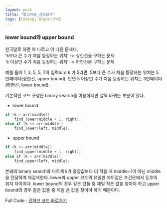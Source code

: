 ```yaml
---
layout: post
title: "알고리즘_선형탐색"
tags: [Coding, Algorithm]
---
```


### lower bound와 upper bound

한국말로 하면 아 다르고 어 다른 문제다.<br>
'k보다 큰 수가 처음 등장하는 위치' -> 상한선을 구하는 문제<br>
'k 이상인 수가 처음 등장하는 위치' -> 하한선을 구하는 문제<br>

예를 들어 1, 3, 5, 5, 7이 입력되고 k 가 5라면, 5보다 큰 수가 처음 등장하는 위치는 5번째이다(상한선, upper bound). 반면 5 이상인 수가 처음 등장하는 위치는 3번째이다 (하한선, lower bound).

기본적인 코드 구성은 binary search를 이용하지만 살짝 바뀌는 부분이 있다.

- lower bound
```cpp
if (k > arr[middle])
	find_lower(middle + 1, right);
else if (k <= arr[middle])
	find_lower(left, middle);
```

- upper bound
```cpp
if (k >= arr[middle])
	find_upper(middle + 1, right);
else if (k < arr[middle])
	find_upper(left, middle);
```

본래의 binary search와 다르게 k가 중앙값보다 더 작을 때 middle+1이 아닌 middle을 전달하여 재검색한다. lower과 upper 코드의 유일한 차이점은 조건문에서 등호의 위치 차이이다. lower bound의 경우 같은 값들 중 제일 작은 값을 찾아야 하고 upper bound의 경우 같은 값들 중 제일 큰 값을 찾아야 하기 때문이다.

Full Code : <a href="https://github.com/suyeon0506/Algorithm/tree/master/%EB%AC%B8%EC%B0%BD%EC%95%8C(%EC%A4%91%EA%B8%89)/%ED%83%90%EC%83%89_%EC%84%A0%ED%98%95%EA%B5%AC%EC%A1%B0">깃허브 코드 바로가기</a>